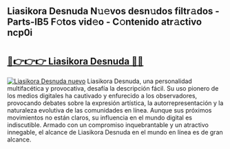 ## Liasikora Desnuda N𝚞𝚎vos desn𝚞dos filtr𝚊dos - Parts-lB5 F𝚘tos vid𝚎o - C𝚘ntenido atr𝚊ctivo ncp0i

# <h2><a href="http://mb2ojnq.tromn.icu/?c=Liasikora+Desnuda">🔗👉👉👉 Liasikora Desnuda 🔗🔗</a></h2>

[![Liasikora Desnuda nuevo](https://i.imgur.com/pEAQMta.gif)](http://mb2ojnq.tromn.icu/?c=Liasikora+Desnuda)
Liasikora Desnuda, una personalidad multifacética y provocativa, desafía la descripción fácil. Su uso pionero de los medios digitales ha cautivado y enfurecido a los observadores, provocando debates sobre la expresión artística, la autorrepresentación y la naturaleza evolutiva de las comunidades en línea. Aunque sus próximos movimientos no están claros, su influencia en el mundo digital es indiscutible. Armado con un compromiso inquebrantable y un atractivo innegable, el alcance de Liasikora Desnuda en el mundo en línea es de gran alcance.
